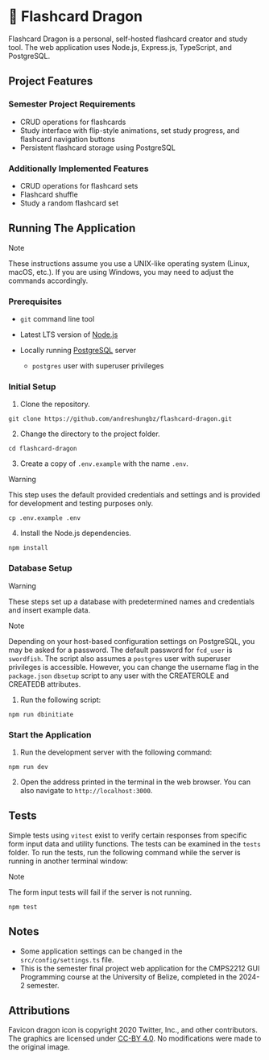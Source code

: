 # 🐉 Flashcard Dragon

Flashcard Dragon is a personal, self-hosted flashcard creator and study tool. The web application uses Node.js, Express.js, TypeScript, and PostgreSQL.

## Project Features

### Semester Project Requirements

- CRUD operations for flashcards
- Study interface with flip-style animations, set study progress, and flashcard navigation buttons
- Persistent flashcard storage using PostgreSQL

### Additionally Implemented Features

- CRUD operations for flashcard sets
- Flashcard shuffle
- Study a random flashcard set

## Running The Application

> [!NOTE]
> These instructions assume you use a UNIX-like operating system (Linux, macOS, etc.). If you are using Windows, you may need to adjust the commands accordingly.

### Prerequisites

- `git` command line tool
- Latest LTS version of [Node.js](https://nodejs.org/en)
- Locally running [PostgreSQL](https://www.postgresql.org/) server

  - `postgres` user with superuser privileges

### Initial Setup

1. Clone the repository.

```
git clone https://github.com/andreshungbz/flashcard-dragon.git
```

2. Change the directory to the project folder.

```
cd flashcard-dragon
```

3. Create a copy of `.env.example` with the name `.env`.

> [!WARNING]
> This step uses the default provided credentials and settings and is provided for development and testing purposes only.

```
cp .env.example .env
```

4. Install the Node.js dependencies.

```
npm install
```

### Database Setup

> [!WARNING]
> These steps set up a database with predetermined names and credentials and insert example data.

> [!NOTE]
> Depending on your host-based configuration settings on PostgreSQL, you may be asked for a password. The default password for `fcd_user` is `swordfish`. The script also assumes a `postgres` user with superuser privileges is accessible. However, you can change the username flag in the `package.json` `dbsetup` script to any user with the CREATEROLE and CREATEDB attributes.

1. Run the following script:

```
npm run dbinitiate
```

### Start the Application

1. Run the development server with the following command:

```
npm run dev
```

2. Open the address printed in the terminal in the web browser. You can also navigate to `http://localhost:3000`.

## Tests

Simple tests using `vitest` exist to verify certain responses from specific form input data and utility functions. The tests can be examined in the `tests` folder. To run the tests, run the following command while the server is running in another terminal window:

> [!NOTE]
> The form input tests will fail if the server is not running.

```
npm test
```

## Notes

- Some application settings can be changed in the `src/config/settings.ts` file.
- This is the semester final project web application for the CMPS2212 GUI Programming course at the University of Belize, completed in the 2024-2 semester.

## Attributions

Favicon dragon icon is copyright 2020 Twitter, Inc., and other contributors. The graphics are licensed under [CC-BY 4.0](https://creativecommons.org/licenses/by/4.0/). No modifications were made to the original image.
